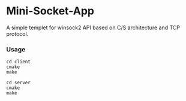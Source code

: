 # Mini-Socket-App
A simple templet for winsock2 API based on C/S architecture and TCP protocol.

### Usage

```
cd client
cmake
make

cd server
cmake
make
```

